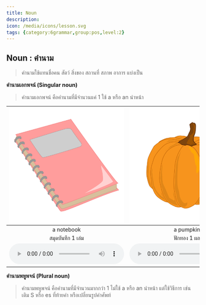 ```yaml
---
title: Noun
description: 
icon: /media/icons/lesson.svg
tags: {category:6grammar,group:pos,level:2}
---
```


## Noun : คำนาม

> คำนามใช้แทนชื่อคน สัตว์ สิ่งของ สถานที่ สภาพ อาการ แบ่งเป็น

**คำนามเอกพจน์ (Singular noun)**

> คำนามเอกพจน์ คือคำนามที่มีจำนวนแค่ 1 ใช้ a หรือ an นำหน้า 

<div class="carrousel">


|![](/media/img/singular/a&#x20;notebook.svg)|![](/media/img/singular/a&#x20;pumpkin.svg)|![](/media/img/singular/a&#x20;lemon.svg)|![](/media/img/singular/a&#x20;bird.svg)|![](/media/img/singular/a&#x20;bat.svg)|![](/media/img/singular/a&#x20;teacher.svg)|![](/media/img/singular/a&#x20;pan.svg)|![](/media/img/singular/a&#x20;pencil.svg)|![](/media/img/singular/an&#x20;apple.svg)|![](/media/img/singular/an&#x20;owl.svg)|![](/media/img/singular/an&#x20;artist.svg)|![](/media/img/singular/an&#x20;orange.svg)|![](/media/img/singular/an&#x20;eraser.svg)|![](/media/img/singular/an&#x20;actor.svg)|![](/media/img/singular/an&#x20;engineer.svg)|![](/media/img/singular/an&#x20;eagle.svg)|![](/media/img/singular/a&#x20;policeman.svg)|
| :----: | :----: | :----: | :----: | :----: | :----: | :----: | :----: | :----: | :----: | :----: | :----: | :----: | :----: | :----: | :----: | :----: |
|a notebook|a pumpkin|a lemon|a bird|a bat|a teacher|a pan|a pencil|an apple|an owl|an artist|an orange|an eraser|an actor|an engineer|an eagle|a policeman|
|สมุดบันทึก 1 เล่ม|ฟักทอง 1 ผล|มะนาว 1 ผล|นก 1 ตัว|ค้างคาว 1 ตัว|ครู 1 คน|กระทะ 1 อัน|ดินสอ 1 แท่ง|แอปเปิ้ล 1 ผล|นกฮูก 1 ตัว|ศิลปิน 1 คน|ส้ม 1 ลูก|ยางลบ 1 อัน|นักแสดง 1 คน|วิศวกร 1 คน|นกอินทรี 1 ตัว|ตํารวจ 1 นาย|
|![](/media/audio/a&#x20;notebook.mp3)|![](/media/audio/a&#x20;pumpkin.mp3)|![](/media/audio/a&#x20;lemon.mp3)|![](/media/audio/a&#x20;bird.mp3)|![](/media/audio/a&#x20;bat.mp3)|![](/media/audio/a&#x20;teacher.mp3)|![](/media/audio/a&#x20;pan.mp3)|![](/media/audio/a&#x20;pencil.mp3)|![](/media/audio/an&#x20;apple.mp3)|![](/media/audio/an&#x20;owl.mp3)|![](/media/audio/an&#x20;artist.mp3)|![](/media/audio/an&#x20;orange.mp3)|![](/media/audio/an&#x20;eraser.mp3)|![](/media/audio/an&#x20;actor.mp3)|![](/media/audio/an&#x20;engineer.mp3)|![](/media/audio/an&#x20;eagle.mp3)|![](/media/audio/a&#x20;policeman.mp3)|

</div>

**คำนามพหูพจน์ (Plural noun)**

> คำนามพหูพจน์ คือคำนามที่มีจำนวนมากกว่า 1 ไม่ใช้ a หรือ an นำหน้า 
แต่ใช้วิธีการ เช่น เติม S หรือ es ที่ท้ายคำ หรือเปลี่ยนรูปคำศัพท์
